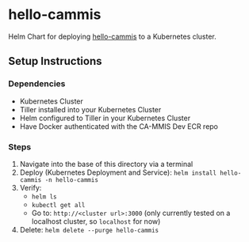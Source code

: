 # hello-cammis

Helm Chart for deploying [hello-cammis](https://github.com/ca-mmis/hello-cammis) to a Kubernetes cluster.

## Setup Instructions

### Dependencies

- Kubernetes Cluster
- Tiller installed into your Kubernetes Cluster
- Helm configured to Tiller in your Kubernetes Cluster
- Have Docker authenticated with the CA-MMIS Dev ECR repo

### Steps

1. Navigate into the base of this directory via a terminal
1. Deploy (Kubernetes Deployment and Service): `helm install hello-cammis -n hello-cammis`
1. Verify:
    - `helm ls`
    - `kubectl get all`
    - Go to: `http://<cluster url>:3000` (only currently tested on a localhost cluster, so `localhost` for now)
1. Delete: `helm delete --purge hello-cammis`
